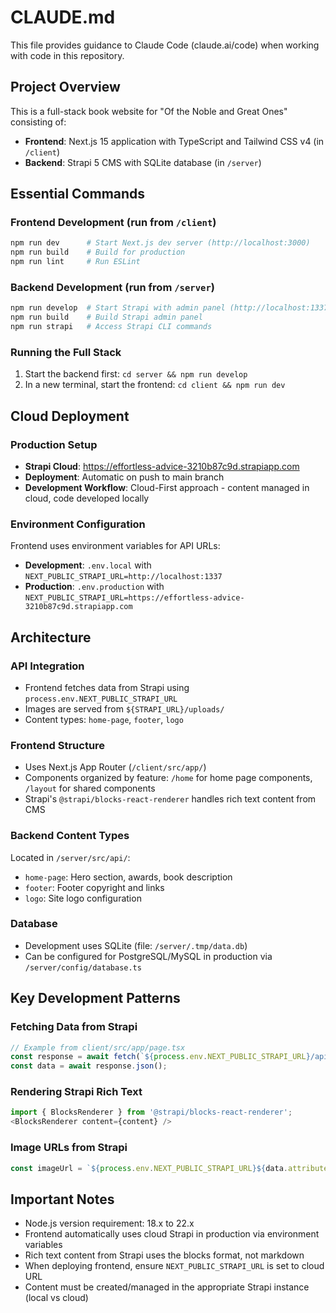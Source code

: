 # CLAUDE.md

This file provides guidance to Claude Code (claude.ai/code) when working with code in this repository.

## Project Overview

This is a full-stack book website for "Of the Noble and Great Ones" consisting of:
- **Frontend**: Next.js 15 application with TypeScript and Tailwind CSS v4 (in `/client`)
- **Backend**: Strapi 5 CMS with SQLite database (in `/server`)

## Essential Commands

### Frontend Development (run from `/client`)
```bash
npm run dev      # Start Next.js dev server (http://localhost:3000)
npm run build    # Build for production
npm run lint     # Run ESLint
```

### Backend Development (run from `/server`)
```bash
npm run develop  # Start Strapi with admin panel (http://localhost:1337)
npm run build    # Build Strapi admin panel
npm run strapi   # Access Strapi CLI commands
```

### Running the Full Stack
1. Start the backend first: `cd server && npm run develop`
2. In a new terminal, start the frontend: `cd client && npm run dev`

## Cloud Deployment

### Production Setup
- **Strapi Cloud**: https://effortless-advice-3210b87c9d.strapiapp.com
- **Deployment**: Automatic on push to main branch
- **Development Workflow**: Cloud-First approach - content managed in cloud, code developed locally

### Environment Configuration
Frontend uses environment variables for API URLs:
- **Development**: `.env.local` with `NEXT_PUBLIC_STRAPI_URL=http://localhost:1337`
- **Production**: `.env.production` with `NEXT_PUBLIC_STRAPI_URL=https://effortless-advice-3210b87c9d.strapiapp.com`

## Architecture

### API Integration
- Frontend fetches data from Strapi using `process.env.NEXT_PUBLIC_STRAPI_URL`
- Images are served from `${STRAPI_URL}/uploads/`
- Content types: `home-page`, `footer`, `logo`

### Frontend Structure
- Uses Next.js App Router (`/client/src/app/`)
- Components organized by feature: `/home` for home page components, `/layout` for shared components
- Strapi's `@strapi/blocks-react-renderer` handles rich text content from CMS

### Backend Content Types
Located in `/server/src/api/`:
- `home-page`: Hero section, awards, book description
- `footer`: Footer copyright and links
- `logo`: Site logo configuration

### Database
- Development uses SQLite (file: `/server/.tmp/data.db`)
- Can be configured for PostgreSQL/MySQL in production via `/server/config/database.ts`

## Key Development Patterns

### Fetching Data from Strapi
```typescript
// Example from client/src/app/page.tsx
const response = await fetch(`${process.env.NEXT_PUBLIC_STRAPI_URL}/api/home-page?populate=*`);
const data = await response.json();
```

### Rendering Strapi Rich Text
```typescript
import { BlocksRenderer } from '@strapi/blocks-react-renderer';
<BlocksRenderer content={content} />
```

### Image URLs from Strapi
```typescript
const imageUrl = `${process.env.NEXT_PUBLIC_STRAPI_URL}${data.attributes.url}`;
```

## Important Notes
- Node.js version requirement: 18.x to 22.x
- Frontend automatically uses cloud Strapi in production via environment variables
- Rich text content from Strapi uses the blocks format, not markdown
- When deploying frontend, ensure `NEXT_PUBLIC_STRAPI_URL` is set to cloud URL
- Content must be created/managed in the appropriate Strapi instance (local vs cloud)